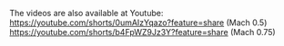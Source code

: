 The videos are also available at Youtube:
https://youtube.com/shorts/0umAIzYqazo?feature=share (Mach 0.5)
https://youtube.com/shorts/b4FpWZ9Jz3Y?feature=share (Mach 0.75)
